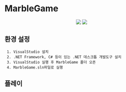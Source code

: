 # MarbleGame
<p align="center">
 <img src="https://img.shields.io/badge/C%23-239120?style=flat-square&logo=C Sharp&logoColor=#239120"/>
 <img src="https://img.shields.io/badge/Visual Studio-5C2D91?style=flat-square&logo=Visual Studio&logoColor=#5C2D91"/>
</p>
 
 ## 환경 설정
     1. VisualStudio 설치
     2. .NET Framework, C# 등이 있는 .NET 데스크톱 개발도구 설치
     3. VisualStudio 실행 후 MarbleGame 폴더 오픈
     4. MarbleGame.sln파일로 실행
     
     
## 플레이
